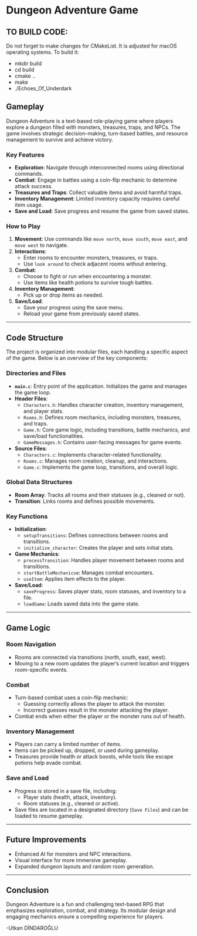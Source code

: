 # Dungeon Adventure Game

## TO BUILD CODE: 
Do not forget to make changes for CMakeList. It is adjusted for macOS operating systems. To build it:

- mkdir build
- cd build
- cmake ..
- make
- ./Echoes_Of_Underdark
  
## Gameplay
Dungeon Adventure is a text-based role-playing game where players explore a dungeon filled with monsters, treasures, traps, and NPCs. The game involves strategic decision-making, turn-based battles, and resource management to survive and achieve victory.

### Key Features
- **Exploration**: Navigate through interconnected rooms using directional commands.
- **Combat**: Engage in battles using a coin-flip mechanic to determine attack success.
- **Treasures and Traps**: Collect valuable items and avoid harmful traps.
- **Inventory Management**: Limited inventory capacity requires careful item usage.
- **Save and Load**: Save progress and resume the game from saved states.

### How to Play
1. **Movement**: Use commands like `move north`, `move south`, `move east`, and `move west` to navigate.
2. **Interactions**:
   - Enter rooms to encounter monsters, treasures, or traps.
   - Use `look around` to check adjacent rooms without entering.
3. **Combat**:
   - Choose to fight or run when encountering a monster.
   - Use items like health potions to survive tough battles.
4. **Inventory Management**:
   - Pick up or drop items as needed.
5. **Save/Load**:
   - Save your progress using the save menu.
   - Reload your game from previously saved states.

---

## Code Structure
The project is organized into modular files, each handling a specific aspect of the game. Below is an overview of the key components:

### Directories and Files
- **`main.c`**: Entry point of the application. Initializes the game and manages the game loop.
- **Header Files**:
  - `Characters.h`: Handles character creation, inventory management, and player stats.
  - `Rooms.h`: Defines room mechanics, including monsters, treasures, and traps.
  - `Game.h`: Core game logic, including transitions, battle mechanics, and save/load functionalities.
  - `GameMessages.h`: Contains user-facing messages for game events.
- **Source Files**:
  - `Characters.c`: Implements character-related functionality.
  - `Rooms.c`: Manages room creation, cleanup, and interactions.
  - `Game.c`: Implements the game loop, transitions, and overall logic.

### Global Data Structures
- **Room Array**: Tracks all rooms and their statuses (e.g., cleaned or not).
- **Transition**: Links rooms and defines possible movements.

### Key Functions
- **Initialization**:
  - `setupTransitions`: Defines connections between rooms and transitions.
  - `initialize_character`: Creates the player and sets initial stats.
- **Game Mechanics**:
  - `processTransition`: Handles player movement between rooms and transitions.
  - `startBattleMechanicsm`: Manages combat encounters.
  - `useItem`: Applies item effects to the player.
- **Save/Load**:
  - `saveProgress`: Saves player stats, room statuses, and inventory to a file.
  - `loadGame`: Loads saved data into the game state.

---

## Game Logic

### Room Navigation
- Rooms are connected via transitions (north, south, east, west).
- Moving to a new room updates the player’s current location and triggers room-specific events.

### Combat
- Turn-based combat uses a coin-flip mechanic:
  - Guessing correctly allows the player to attack the monster.
  - Incorrect guesses result in the monster attacking the player.
- Combat ends when either the player or the monster runs out of health.

### Inventory Management
- Players can carry a limited number of items.
- Items can be picked up, dropped, or used during gameplay.
- Treasures provide health or attack boosts, while tools like escape potions help evade combat.

### Save and Load
- Progress is stored in a save file, including:
  - Player stats (health, attack, inventory).
  - Room statuses (e.g., cleaned or active).
- Save files are located in a designated directory (`Save Files`) and can be loaded to resume gameplay.

---

## Future Improvements
- Enhanced AI for monsters and NPC interactions.
- Visual interface for more immersive gameplay.
- Expanded dungeon layouts and random room generation.

---

## Conclusion
Dungeon Adventure is a fun and challenging text-based RPG that emphasizes exploration, combat, and strategy. Its modular design and engaging mechanics ensure a compelling experience for players.

-Utkan DİNDAROĞLU
